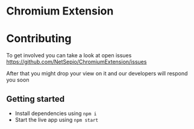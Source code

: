 # Chromium Extension

# Contributing

To get involved you can take a look at open issues https://github.com/NetSepio/ChromiumExtension/issues

After that you might drop your view on it and our developers will respond you soon

## Getting started

- Install dependencies using `npm i`
- Start the live app using `npm start`
